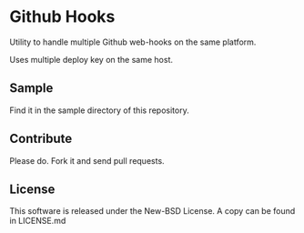 Github Hooks
============

Utility to handle multiple Github web-hooks on the same platform.

Uses multiple deploy key on the same host.

Sample
---------

Find it in the sample directory of this repository.


Contribute
---------

Please do. Fork it and send pull requests.


License
---------

This software is released under the New-BSD License.
A copy can be found in LICENSE.md
